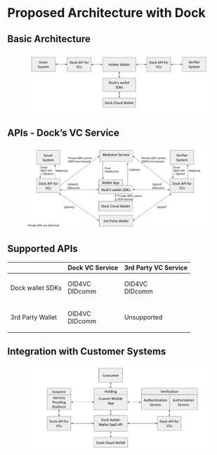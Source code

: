 # Proposed Architecture with Dock

## Basic Architecture

<figure><img src="../../.gitbook/assets/Screenshot 2024-10-16 at 15.55.15.png" alt=""><figcaption></figcaption></figure>

## APIs - Dock’s VC Service

<figure><img src="../../.gitbook/assets/Screenshot 2024-10-16 at 15.55.53.png" alt=""><figcaption></figcaption></figure>

## Supported APIs

&#x20;

|                  | Dock VC Service          | 3rd Party VC Service     |
| ---------------- | ------------------------ | ------------------------ |
| Dock wallet SDKs | <p>OID4VC<br>DIDcomm</p> | <p>OID4VC<br>DIDcomm</p> |
| 3rd Party Wallet | <p>OID4VC<br>DIDcomm</p> | Unsupported              |

## Integration with Customer Systems

<figure><img src="../../.gitbook/assets/Screenshot 2024-10-16 at 15.56.49.png" alt=""><figcaption></figcaption></figure>

